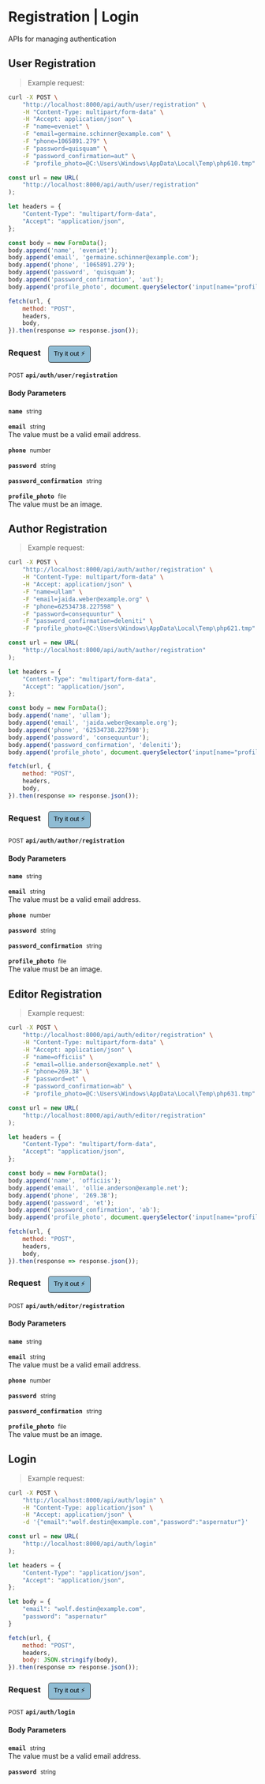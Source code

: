 # Registration | Login

APIs for managing authentication

## User Registration




> Example request:

```bash
curl -X POST \
    "http://localhost:8000/api/auth/user/registration" \
    -H "Content-Type: multipart/form-data" \
    -H "Accept: application/json" \
    -F "name=eveniet" \
    -F "email=germaine.schinner@example.com" \
    -F "phone=1065891.279" \
    -F "password=quisquam" \
    -F "password_confirmation=aut" \
    -F "profile_photo=@C:\Users\Windows\AppData\Local\Temp\php610.tmp" 
```

```javascript
const url = new URL(
    "http://localhost:8000/api/auth/user/registration"
);

let headers = {
    "Content-Type": "multipart/form-data",
    "Accept": "application/json",
};

const body = new FormData();
body.append('name', 'eveniet');
body.append('email', 'germaine.schinner@example.com');
body.append('phone', '1065891.279');
body.append('password', 'quisquam');
body.append('password_confirmation', 'aut');
body.append('profile_photo', document.querySelector('input[name="profile_photo"]').files[0]);

fetch(url, {
    method: "POST",
    headers,
    body,
}).then(response => response.json());
```


<div id="execution-results-POSTapi-auth-user-registration" hidden>
    <blockquote>Received response<span id="execution-response-status-POSTapi-auth-user-registration"></span>:</blockquote>
    <pre class="json"><code id="execution-response-content-POSTapi-auth-user-registration"></code></pre>
</div>
<div id="execution-error-POSTapi-auth-user-registration" hidden>
    <blockquote>Request failed with error:</blockquote>
    <pre><code id="execution-error-message-POSTapi-auth-user-registration"></code></pre>
</div>
<form id="form-POSTapi-auth-user-registration" data-method="POST" data-path="api/auth/user/registration" data-authed="0" data-hasfiles="1" data-headers='{"Content-Type":"multipart\/form-data","Accept":"application\/json"}' onsubmit="event.preventDefault(); executeTryOut('POSTapi-auth-user-registration', this);">
<h3>
    Request&nbsp;&nbsp;&nbsp;
        <button type="button" style="background-color: #8fbcd4; padding: 5px 10px; border-radius: 5px; border-width: thin;" id="btn-tryout-POSTapi-auth-user-registration" onclick="tryItOut('POSTapi-auth-user-registration');">Try it out ⚡</button>
    <button type="button" style="background-color: #c97a7e; padding: 5px 10px; border-radius: 5px; border-width: thin;" id="btn-canceltryout-POSTapi-auth-user-registration" onclick="cancelTryOut('POSTapi-auth-user-registration');" hidden>Cancel</button>&nbsp;&nbsp;
    <button type="submit" style="background-color: #6ac174; padding: 5px 10px; border-radius: 5px; border-width: thin;" id="btn-executetryout-POSTapi-auth-user-registration" hidden>Send Request 💥</button>
    </h3>
<p>
<small class="badge badge-black">POST</small>
 <b><code>api/auth/user/registration</code></b>
</p>
<h4 class="fancy-heading-panel"><b>Body Parameters</b></h4>
<p>
<b><code>name</code></b>&nbsp;&nbsp;<small>string</small>  &nbsp;
<input type="text" name="name" data-endpoint="POSTapi-auth-user-registration" data-component="body" required  hidden>
<br>
</p>
<p>
<b><code>email</code></b>&nbsp;&nbsp;<small>string</small>  &nbsp;
<input type="text" name="email" data-endpoint="POSTapi-auth-user-registration" data-component="body" required  hidden>
<br>
The value must be a valid email address.</p>
<p>
<b><code>phone</code></b>&nbsp;&nbsp;<small>number</small>  &nbsp;
<input type="number" name="phone" data-endpoint="POSTapi-auth-user-registration" data-component="body" required  hidden>
<br>
</p>
<p>
<b><code>password</code></b>&nbsp;&nbsp;<small>string</small>  &nbsp;
<input type="text" name="password" data-endpoint="POSTapi-auth-user-registration" data-component="body" required  hidden>
<br>
</p>
<p>
<b><code>password_confirmation</code></b>&nbsp;&nbsp;<small>string</small>  &nbsp;
<input type="text" name="password_confirmation" data-endpoint="POSTapi-auth-user-registration" data-component="body" required  hidden>
<br>
</p>
<p>
<b><code>profile_photo</code></b>&nbsp;&nbsp;<small>file</small>  &nbsp;
<input type="file" name="profile_photo" data-endpoint="POSTapi-auth-user-registration" data-component="body" required  hidden>
<br>
The value must be an image.</p>

</form>


## Author Registration




> Example request:

```bash
curl -X POST \
    "http://localhost:8000/api/auth/author/registration" \
    -H "Content-Type: multipart/form-data" \
    -H "Accept: application/json" \
    -F "name=ullam" \
    -F "email=jaida.weber@example.org" \
    -F "phone=62534738.227598" \
    -F "password=consequuntur" \
    -F "password_confirmation=deleniti" \
    -F "profile_photo=@C:\Users\Windows\AppData\Local\Temp\php621.tmp" 
```

```javascript
const url = new URL(
    "http://localhost:8000/api/auth/author/registration"
);

let headers = {
    "Content-Type": "multipart/form-data",
    "Accept": "application/json",
};

const body = new FormData();
body.append('name', 'ullam');
body.append('email', 'jaida.weber@example.org');
body.append('phone', '62534738.227598');
body.append('password', 'consequuntur');
body.append('password_confirmation', 'deleniti');
body.append('profile_photo', document.querySelector('input[name="profile_photo"]').files[0]);

fetch(url, {
    method: "POST",
    headers,
    body,
}).then(response => response.json());
```


<div id="execution-results-POSTapi-auth-author-registration" hidden>
    <blockquote>Received response<span id="execution-response-status-POSTapi-auth-author-registration"></span>:</blockquote>
    <pre class="json"><code id="execution-response-content-POSTapi-auth-author-registration"></code></pre>
</div>
<div id="execution-error-POSTapi-auth-author-registration" hidden>
    <blockquote>Request failed with error:</blockquote>
    <pre><code id="execution-error-message-POSTapi-auth-author-registration"></code></pre>
</div>
<form id="form-POSTapi-auth-author-registration" data-method="POST" data-path="api/auth/author/registration" data-authed="0" data-hasfiles="1" data-headers='{"Content-Type":"multipart\/form-data","Accept":"application\/json"}' onsubmit="event.preventDefault(); executeTryOut('POSTapi-auth-author-registration', this);">
<h3>
    Request&nbsp;&nbsp;&nbsp;
        <button type="button" style="background-color: #8fbcd4; padding: 5px 10px; border-radius: 5px; border-width: thin;" id="btn-tryout-POSTapi-auth-author-registration" onclick="tryItOut('POSTapi-auth-author-registration');">Try it out ⚡</button>
    <button type="button" style="background-color: #c97a7e; padding: 5px 10px; border-radius: 5px; border-width: thin;" id="btn-canceltryout-POSTapi-auth-author-registration" onclick="cancelTryOut('POSTapi-auth-author-registration');" hidden>Cancel</button>&nbsp;&nbsp;
    <button type="submit" style="background-color: #6ac174; padding: 5px 10px; border-radius: 5px; border-width: thin;" id="btn-executetryout-POSTapi-auth-author-registration" hidden>Send Request 💥</button>
    </h3>
<p>
<small class="badge badge-black">POST</small>
 <b><code>api/auth/author/registration</code></b>
</p>
<h4 class="fancy-heading-panel"><b>Body Parameters</b></h4>
<p>
<b><code>name</code></b>&nbsp;&nbsp;<small>string</small>  &nbsp;
<input type="text" name="name" data-endpoint="POSTapi-auth-author-registration" data-component="body" required  hidden>
<br>
</p>
<p>
<b><code>email</code></b>&nbsp;&nbsp;<small>string</small>  &nbsp;
<input type="text" name="email" data-endpoint="POSTapi-auth-author-registration" data-component="body" required  hidden>
<br>
The value must be a valid email address.</p>
<p>
<b><code>phone</code></b>&nbsp;&nbsp;<small>number</small>  &nbsp;
<input type="number" name="phone" data-endpoint="POSTapi-auth-author-registration" data-component="body" required  hidden>
<br>
</p>
<p>
<b><code>password</code></b>&nbsp;&nbsp;<small>string</small>  &nbsp;
<input type="text" name="password" data-endpoint="POSTapi-auth-author-registration" data-component="body" required  hidden>
<br>
</p>
<p>
<b><code>password_confirmation</code></b>&nbsp;&nbsp;<small>string</small>  &nbsp;
<input type="text" name="password_confirmation" data-endpoint="POSTapi-auth-author-registration" data-component="body" required  hidden>
<br>
</p>
<p>
<b><code>profile_photo</code></b>&nbsp;&nbsp;<small>file</small>  &nbsp;
<input type="file" name="profile_photo" data-endpoint="POSTapi-auth-author-registration" data-component="body" required  hidden>
<br>
The value must be an image.</p>

</form>


## Editor Registration




> Example request:

```bash
curl -X POST \
    "http://localhost:8000/api/auth/editor/registration" \
    -H "Content-Type: multipart/form-data" \
    -H "Accept: application/json" \
    -F "name=officiis" \
    -F "email=ollie.anderson@example.net" \
    -F "phone=269.38" \
    -F "password=et" \
    -F "password_confirmation=ab" \
    -F "profile_photo=@C:\Users\Windows\AppData\Local\Temp\php631.tmp" 
```

```javascript
const url = new URL(
    "http://localhost:8000/api/auth/editor/registration"
);

let headers = {
    "Content-Type": "multipart/form-data",
    "Accept": "application/json",
};

const body = new FormData();
body.append('name', 'officiis');
body.append('email', 'ollie.anderson@example.net');
body.append('phone', '269.38');
body.append('password', 'et');
body.append('password_confirmation', 'ab');
body.append('profile_photo', document.querySelector('input[name="profile_photo"]').files[0]);

fetch(url, {
    method: "POST",
    headers,
    body,
}).then(response => response.json());
```


<div id="execution-results-POSTapi-auth-editor-registration" hidden>
    <blockquote>Received response<span id="execution-response-status-POSTapi-auth-editor-registration"></span>:</blockquote>
    <pre class="json"><code id="execution-response-content-POSTapi-auth-editor-registration"></code></pre>
</div>
<div id="execution-error-POSTapi-auth-editor-registration" hidden>
    <blockquote>Request failed with error:</blockquote>
    <pre><code id="execution-error-message-POSTapi-auth-editor-registration"></code></pre>
</div>
<form id="form-POSTapi-auth-editor-registration" data-method="POST" data-path="api/auth/editor/registration" data-authed="0" data-hasfiles="1" data-headers='{"Content-Type":"multipart\/form-data","Accept":"application\/json"}' onsubmit="event.preventDefault(); executeTryOut('POSTapi-auth-editor-registration', this);">
<h3>
    Request&nbsp;&nbsp;&nbsp;
        <button type="button" style="background-color: #8fbcd4; padding: 5px 10px; border-radius: 5px; border-width: thin;" id="btn-tryout-POSTapi-auth-editor-registration" onclick="tryItOut('POSTapi-auth-editor-registration');">Try it out ⚡</button>
    <button type="button" style="background-color: #c97a7e; padding: 5px 10px; border-radius: 5px; border-width: thin;" id="btn-canceltryout-POSTapi-auth-editor-registration" onclick="cancelTryOut('POSTapi-auth-editor-registration');" hidden>Cancel</button>&nbsp;&nbsp;
    <button type="submit" style="background-color: #6ac174; padding: 5px 10px; border-radius: 5px; border-width: thin;" id="btn-executetryout-POSTapi-auth-editor-registration" hidden>Send Request 💥</button>
    </h3>
<p>
<small class="badge badge-black">POST</small>
 <b><code>api/auth/editor/registration</code></b>
</p>
<h4 class="fancy-heading-panel"><b>Body Parameters</b></h4>
<p>
<b><code>name</code></b>&nbsp;&nbsp;<small>string</small>  &nbsp;
<input type="text" name="name" data-endpoint="POSTapi-auth-editor-registration" data-component="body" required  hidden>
<br>
</p>
<p>
<b><code>email</code></b>&nbsp;&nbsp;<small>string</small>  &nbsp;
<input type="text" name="email" data-endpoint="POSTapi-auth-editor-registration" data-component="body" required  hidden>
<br>
The value must be a valid email address.</p>
<p>
<b><code>phone</code></b>&nbsp;&nbsp;<small>number</small>  &nbsp;
<input type="number" name="phone" data-endpoint="POSTapi-auth-editor-registration" data-component="body" required  hidden>
<br>
</p>
<p>
<b><code>password</code></b>&nbsp;&nbsp;<small>string</small>  &nbsp;
<input type="text" name="password" data-endpoint="POSTapi-auth-editor-registration" data-component="body" required  hidden>
<br>
</p>
<p>
<b><code>password_confirmation</code></b>&nbsp;&nbsp;<small>string</small>  &nbsp;
<input type="text" name="password_confirmation" data-endpoint="POSTapi-auth-editor-registration" data-component="body" required  hidden>
<br>
</p>
<p>
<b><code>profile_photo</code></b>&nbsp;&nbsp;<small>file</small>  &nbsp;
<input type="file" name="profile_photo" data-endpoint="POSTapi-auth-editor-registration" data-component="body" required  hidden>
<br>
The value must be an image.</p>

</form>


## Login




> Example request:

```bash
curl -X POST \
    "http://localhost:8000/api/auth/login" \
    -H "Content-Type: application/json" \
    -H "Accept: application/json" \
    -d '{"email":"wolf.destin@example.com","password":"aspernatur"}'

```

```javascript
const url = new URL(
    "http://localhost:8000/api/auth/login"
);

let headers = {
    "Content-Type": "application/json",
    "Accept": "application/json",
};

let body = {
    "email": "wolf.destin@example.com",
    "password": "aspernatur"
}

fetch(url, {
    method: "POST",
    headers,
    body: JSON.stringify(body),
}).then(response => response.json());
```


<div id="execution-results-POSTapi-auth-login" hidden>
    <blockquote>Received response<span id="execution-response-status-POSTapi-auth-login"></span>:</blockquote>
    <pre class="json"><code id="execution-response-content-POSTapi-auth-login"></code></pre>
</div>
<div id="execution-error-POSTapi-auth-login" hidden>
    <blockquote>Request failed with error:</blockquote>
    <pre><code id="execution-error-message-POSTapi-auth-login"></code></pre>
</div>
<form id="form-POSTapi-auth-login" data-method="POST" data-path="api/auth/login" data-authed="0" data-hasfiles="0" data-headers='{"Content-Type":"application\/json","Accept":"application\/json"}' onsubmit="event.preventDefault(); executeTryOut('POSTapi-auth-login', this);">
<h3>
    Request&nbsp;&nbsp;&nbsp;
        <button type="button" style="background-color: #8fbcd4; padding: 5px 10px; border-radius: 5px; border-width: thin;" id="btn-tryout-POSTapi-auth-login" onclick="tryItOut('POSTapi-auth-login');">Try it out ⚡</button>
    <button type="button" style="background-color: #c97a7e; padding: 5px 10px; border-radius: 5px; border-width: thin;" id="btn-canceltryout-POSTapi-auth-login" onclick="cancelTryOut('POSTapi-auth-login');" hidden>Cancel</button>&nbsp;&nbsp;
    <button type="submit" style="background-color: #6ac174; padding: 5px 10px; border-radius: 5px; border-width: thin;" id="btn-executetryout-POSTapi-auth-login" hidden>Send Request 💥</button>
    </h3>
<p>
<small class="badge badge-black">POST</small>
 <b><code>api/auth/login</code></b>
</p>
<h4 class="fancy-heading-panel"><b>Body Parameters</b></h4>
<p>
<b><code>email</code></b>&nbsp;&nbsp;<small>string</small>  &nbsp;
<input type="text" name="email" data-endpoint="POSTapi-auth-login" data-component="body" required  hidden>
<br>
The value must be a valid email address.</p>
<p>
<b><code>password</code></b>&nbsp;&nbsp;<small>string</small>  &nbsp;
<input type="text" name="password" data-endpoint="POSTapi-auth-login" data-component="body" required  hidden>
<br>
</p>

</form>




